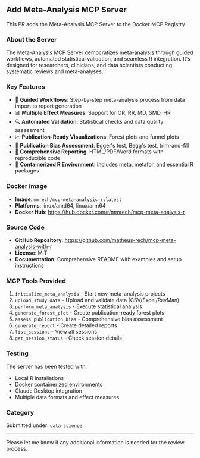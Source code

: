 ## Add Meta-Analysis MCP Server

This PR adds the Meta-Analysis MCP Server to the Docker MCP Registry.

### About the Server

The Meta-Analysis MCP Server democratizes meta-analysis through guided workflows, automated statistical validation, and seamless R integration. It's designed for researchers, clinicians, and data scientists conducting systematic reviews and meta-analyses.

### Key Features

- 🎯 **Guided Workflows**: Step-by-step meta-analysis process from data import to report generation
- 📊 **Multiple Effect Measures**: Support for OR, RR, MD, SMD, HR
- 🔍 **Automated Validation**: Statistical checks and data quality assessment
- 📈 **Publication-Ready Visualizations**: Forest plots and funnel plots
- 🔬 **Publication Bias Assessment**: Egger's test, Begg's test, trim-and-fill
- 📝 **Comprehensive Reporting**: HTML/PDF/Word formats with reproducible code
- 🐳 **Containerized R Environment**: Includes meta, metafor, and essential R packages

### Docker Image

- **Image**: `mmrech/mcp-meta-analysis-r:latest`
- **Platforms**: linux/amd64, linux/arm64
- **Docker Hub**: https://hub.docker.com/r/mmrech/mcp-meta-analysis-r

### Source Code

- **GitHub Repository**: https://github.com/matheus-rech/mcp-meta-analysis-with-r
- **License**: MIT
- **Documentation**: Comprehensive README with examples and setup instructions

### MCP Tools Provided

1. `initialize_meta_analysis` - Start new meta-analysis projects
2. `upload_study_data` - Upload and validate data (CSV/Excel/RevMan)
3. `perform_meta_analysis` - Execute statistical analysis
4. `generate_forest_plot` - Create publication-ready forest plots
5. `assess_publication_bias` - Comprehensive bias assessment
6. `generate_report` - Create detailed reports
7. `list_sessions` - View all sessions
8. `get_session_status` - Check session details

### Testing

The server has been tested with:
- Local R installations
- Docker containerized environments
- Claude Desktop integration
- Multiple data formats and effect measures

### Category

Submitted under: `data-science`

---

Please let me know if any additional information is needed for the review process.